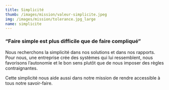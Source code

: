 ```yaml
---
title: Simplicité
thumb: /images/mission/valeur-simplicite.jpeg
img: /images/mission/tolerance.jpg_large
name: simplicite
---
```


### “Faire simple est plus difficile que de faire compliqué”

Nous recherchons la simplicité dans nos solutions et dans nos rapports.
Pour nous, une entreprise crée des systèmes qui lui ressemblent,
nous favorisons l’autonomie et le bon sens plutôt que de nous imposer des règles contraignantes.

Cette simplicité nous aide aussi dans notre mission de rendre accessible à tous notre
savoir-faire.